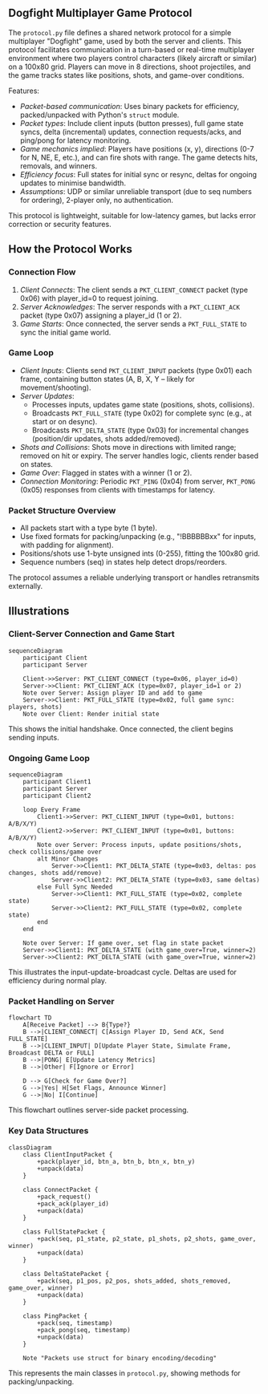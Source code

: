 
## Dogfight Multiplayer Game Protocol

The `protocol.py` file defines a shared network protocol for a simple multiplayer
"Dogfight" game, used by both the server and clients. This protocol facilitates
communication in a turn-based or real-time multiplayer environment where two players
control characters (likely aircraft or similar) on a 100x80 grid. Players can move
in 8 directions, shoot projectiles, and the game tracks states like positions,
shots, and game-over conditions.


Features:
- *Packet-based communication*: Uses binary packets for efficiency, packed/unpacked
  with Python's `struct` module.
- *Packet types*: Include client inputs (button presses), full game state syncs,
  delta (incremental) updates, connection requests/acks, and ping/pong for latency monitoring.
- *Game mechanics implied*: Players have positions (x, y), directions (0-7 for N, NE, E, etc.),
  and can fire shots with range. The game detects hits, removals, and winners.
- *Efficiency focus*: Full states for initial sync or resync, deltas for ongoing updates
  to minimise bandwidth.
- *Assumptions*: UDP or similar unreliable transport (due to seq numbers for ordering),
  2-player only, no authentication.

This protocol is lightweight, suitable for low-latency games, but lacks error correction or security features.


## How the Protocol Works

### Connection Flow
1. *Client Connects*: The client sends a `PKT_CLIENT_CONNECT` packet (type 0x06) with player_id=0 to request joining.
2. *Server Acknowledges*: The server responds with a `PKT_CLIENT_ACK` packet (type 0x07) assigning a player_id (1 or 2).
3. *Game Starts*: Once connected, the server sends a `PKT_FULL_STATE` to sync the initial game world.

### Game Loop
- *Client Inputs*: Clients send `PKT_CLIENT_INPUT` packets (type 0x01) each frame, containing button states
  (A, B, X, Y – likely for movement/shooting).
- *Server Updates*:
  - Processes inputs, updates game state (positions, shots, collisions).
  - Broadcasts `PKT_FULL_STATE` (type 0x02) for complete sync (e.g., at start or on desync).
  - Broadcasts `PKT_DELTA_STATE` (type 0x03) for incremental changes (position/dir updates, shots added/removed).
- *Shots and Collisions*: Shots move in directions with limited range; removed on hit or expiry.
  The server handles logic, clients render based on states.
- *Game Over*: Flagged in states with a winner (1 or 2).
- *Connection Monitoring*: Periodic `PKT_PING` (0x04) from server, `PKT_PONG` (0x05) responses from
  clients with timestamps for latency.


### Packet Structure Overview
- All packets start with a type byte (1 byte).
- Use fixed formats for packing/unpacking (e.g., "!BBBBBBxx" for inputs, with padding for alignment).
- Positions/shots use 1-byte unsigned ints (0-255), fitting the 100x80 grid.
- Sequence numbers (seq) in states help detect drops/reorders.

The protocol assumes a reliable underlying transport or handles retransmits externally.


## Illustrations

### Client-Server Connection and Game Start

```mermaid
sequenceDiagram
    participant Client
    participant Server
    
    Client->>Server: PKT_CLIENT_CONNECT (type=0x06, player_id=0)
    Server->>Client: PKT_CLIENT_ACK (type=0x07, player_id=1 or 2)
    Note over Server: Assign player ID and add to game
    Server->>Client: PKT_FULL_STATE (type=0x02, full game sync: players, shots)
    Note over Client: Render initial state
```

This shows the initial handshake. Once connected, the client begins sending inputs.


### Ongoing Game Loop

```mermaid
sequenceDiagram
    participant Client1
    participant Server
    participant Client2
    
    loop Every Frame
        Client1->>Server: PKT_CLIENT_INPUT (type=0x01, buttons: A/B/X/Y)
        Client2->>Server: PKT_CLIENT_INPUT (type=0x01, buttons: A/B/X/Y)
        Note over Server: Process inputs, update positions/shots, check collisions/game over
        alt Minor Changes
            Server->>Client1: PKT_DELTA_STATE (type=0x03, deltas: pos changes, shots add/remove)
            Server->>Client2: PKT_DELTA_STATE (type=0x03, same deltas)
        else Full Sync Needed
            Server->>Client1: PKT_FULL_STATE (type=0x02, complete state)
            Server->>Client2: PKT_FULL_STATE (type=0x02, complete state)
        end
    end
    
    Note over Server: If game over, set flag in state packet
    Server->>Client1: PKT_DELTA_STATE (with game_over=True, winner=2)
    Server->>Client2: PKT_DELTA_STATE (with game_over=True, winner=2)
```

This illustrates the input-update-broadcast cycle. Deltas are used for efficiency during normal play.


### Packet Handling on Server

```mermaid
flowchart TD
    A[Receive Packet] --> B{Type?}
    B -->|CLIENT_CONNECT| C[Assign Player ID, Send ACK, Send FULL_STATE]
    B -->|CLIENT_INPUT| D[Update Player State, Simulate Frame, Broadcast DELTA or FULL]
    B -->|PONG| E[Update Latency Metrics]
    B -->|Other| F[Ignore or Error]
    
    D --> G[Check for Game Over?]
    G -->|Yes| H[Set Flags, Announce Winner]
    G -->|No| I[Continue]
```

This flowchart outlines server-side packet processing.


### Key Data Structures

```mermaid
classDiagram
    class ClientInputPacket {
        +pack(player_id, btn_a, btn_b, btn_x, btn_y)
        +unpack(data)
    }
    
    class ConnectPacket {
        +pack_request()
        +pack_ack(player_id)
        +unpack(data)
    }
    
    class FullStatePacket {
        +pack(seq, p1_state, p2_state, p1_shots, p2_shots, game_over, winner)
        +unpack(data)
    }
    
    class DeltaStatePacket {
        +pack(seq, p1_pos, p2_pos, shots_added, shots_removed, game_over, winner)
        +unpack(data)
    }
    
    class PingPacket {
        +pack(seq, timestamp)
        +pack_pong(seq, timestamp)
        +unpack(data)
    }
    
    Note "Packets use struct for binary encoding/decoding"
```

This represents the main classes in `protocol.py`, showing methods for packing/unpacking.
